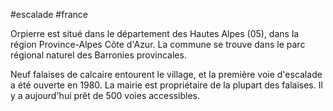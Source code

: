 #escalade #france

Orpierre est situé dans le département des Hautes Alpes (05), dans la région Province-Alpes Côte d'Azur. La commune se trouve dans le parc régional naturel des Barronies provincales.

Neuf falaises de calcaire entourent le village, et la première voie d'escalade a été ouverte en 1980. La mairie est propriétaire de la plupart des falaises. Il y a aujourd'hui prêt de 500 voies accessibles.
